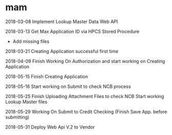 # mam

2018-03-08
Implement Lookup Master Data Web API

2018-03-13
Get Max Application ID via HPCS Stored Procedure
+ Add missing files 

2018-03-21
Creating Application successful first time

2018-04-09
Finish Working On Authorization and start working on Creating Application

2018-05-15
Finish Creating Application

2018-05-16
Start working on Submit to check NCB process

2018-05-25
Finish Uploading Attachment Files to check NCB 
Start working Lookup Master files 

2018-05-29
Working On Submit to Credit Checking (Finish Save App. before submitting)

2018-05-31
Deploy Web Api V.2 to Vendor